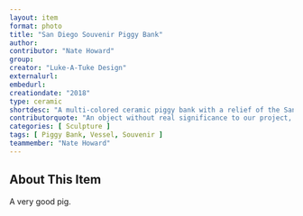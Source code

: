 ```yaml
---
layout: item
format: photo
title: "San Diego Souvenir Piggy Bank"
author: 
contributor: "Nate Howard"
group:
creator: "Luke-A-Tuke Design"
externalurl:
embedurl:
creationdate: "2018"
type: ceramic
shortdesc: "A multi-colored ceramic piggy bank with a relief of the San Diego skyline and waterfront."
contributorquote: "An object without real significance to our project, but it is cute."
categories: [ Sculpture ]
tags: [ Piggy Bank, Vessel, Souvenir ]
teammember: "Nate Howard"
---
```


## About This Item
A very good pig.
